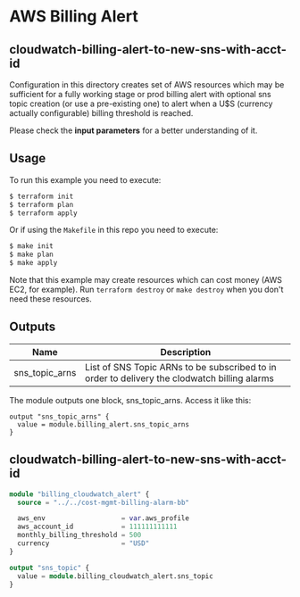 # AWS Billing Alert
## cloudwatch-billing-alert-to-new-sns-with-acct-id

Configuration in this directory creates set of AWS resources which may be sufficient for a fully working stage or prod
billing alert with optional sns topic creation (or use a pre-existing one) to alert when
a U$S (currency actually configurable) billing threshold is reached.

Please check the **input parameters** for a better understanding of it.

## Usage

To run this example you need to execute:

```bash
$ terraform init
$ terraform plan
$ terraform apply
```

Or if using the `Makefile` in this repo you need to execute:

```bash
$ make init
$ make plan
$ make apply
```

Note that this example may create resources which can cost money (AWS EC2, for example). Run `terraform destroy` or `make destroy`
when you don't need these resources.

## Outputs

| Name | Description |
|------|-------------|
| sns\_topic\_arns | List of SNS Topic ARNs to be subscribed to in order to delivery the clodwatch billing alarms |

The module outputs one block, sns_topic_arns. Access it like this:

```
output "sns_topic_arns" {
  value = module.billing_alert.sns_topic_arns
}
```

## cloudwatch-billing-alert-to-new-sns-with-acct-id
```terraform
module "billing_cloudwatch_alert" {
  source = "../../cost-mgmt-billing-alarm-bb"

  aws_env                   = var.aws_profile
  aws_account_id            = 111111111111
  monthly_billing_threshold = 500
  currency                  = "USD"
}

output "sns_topic" {
  value = module.billing_cloudwatch_alert.sns_topic
}
```
